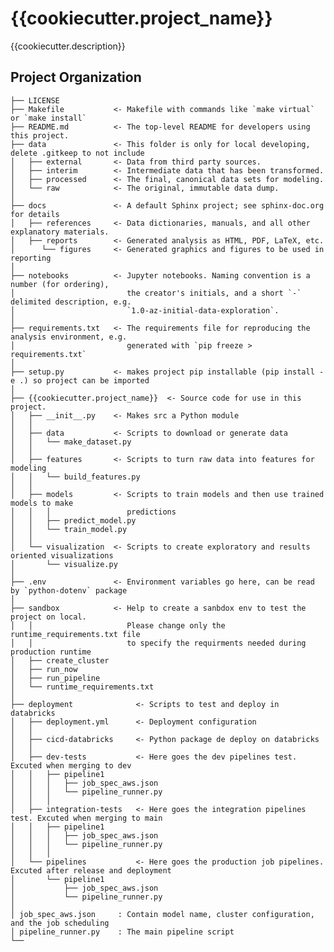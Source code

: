 {{cookiecutter.project_name}}
==============================

{{cookiecutter.description}}

Project Organization
------------

    ├── LICENSE
    ├── Makefile           <- Makefile with commands like `make virtual` or `make install`
    ├── README.md          <- The top-level README for developers using this project.
    ├── data               <- This folder is only for local developing, delete .gitkeep to not include
    │   ├── external       <- Data from third party sources.
    │   ├── interim        <- Intermediate data that has been transformed.
    │   ├── processed      <- The final, canonical data sets for modeling.
    │   └── raw            <- The original, immutable data dump.
    │
    ├── docs               <- A default Sphinx project; see sphinx-doc.org for details
    │   ├── references     <- Data dictionaries, manuals, and all other explanatory materials.
    │   ├── reports        <- Generated analysis as HTML, PDF, LaTeX, etc.
    │      └── figures     <- Generated graphics and figures to be used in reporting
    │
    ├── notebooks          <- Jupyter notebooks. Naming convention is a number (for ordering),
    │                         the creator's initials, and a short `-` delimited description, e.g.
    │                         `1.0-az-initial-data-exploration`.
    │
    ├── requirements.txt   <- The requirements file for reproducing the analysis environment, e.g.
    │                         generated with `pip freeze > requirements.txt`
    │
    ├── setup.py           <- makes project pip installable (pip install -e .) so project can be imported
    │
    ├── {{cookiecutter.project_name}}  <- Source code for use in this project.
    │   ├── __init__.py    <- Makes src a Python module
    │   │
    │   ├── data           <- Scripts to download or generate data
    │   │   └── make_dataset.py
    │   │
    │   ├── features       <- Scripts to turn raw data into features for modeling
    │   │   └── build_features.py
    │   │
    │   ├── models         <- Scripts to train models and then use trained models to make
    │   │   │                 predictions
    │   │   ├── predict_model.py
    │   │   └── train_model.py
    │   │
    │   └── visualization  <- Scripts to create exploratory and results oriented visualizations
    │       └── visualize.py
    │
    ├── .env               <- Environment variables go here, can be read by `python-dotenv` package
    │
    ├── sandbox            <- Help to create a sanbdox env to test the project on local.
    │   │                     Please change only the runtime_requirements.txt file 
    │   │                     to specify the requirments needed during production runtime
    │   ├── create_cluster
    │   ├── run_now
    │   ├── run_pipeline
    │   └── runtime_requirements.txt
    │
    ├── deployment              <- Scripts to test and deploy in databricks
    │   ├── deployment.yml      <- Deployment configuration
    │   │
    │   ├── cicd-databricks     <- Python package de deploy on databricks
    │   │
    │   ├── dev-tests           <- Here goes the dev pipelines test. Excuted when merging to dev
    │   │   ├── pipeline1
    │   │   │   ├── job_spec_aws.json
    │   │   │   └── pipeline_runner.py
    │   │   │
    │   ├── integration-tests   <- Here goes the integration pipelines test. Excuted when merging to main
    │   │   ├── pipeline1
    │   │   │   ├── job_spec_aws.json
    │   │   │   └── pipeline_runner.py
    │   │   │
    │   └── pipelines           <- Here goes the production job pipelines. Excuted after release and deployment
    │       └── pipeline1
    │           ├── job_spec_aws.json
    │           └── pipeline_runner.py
    │
    │ job_spec_aws.json     : Contain model name, cluster configuration, and the job scheduling
    │ pipeline_runner.py    : The main pipeline script 
    └──